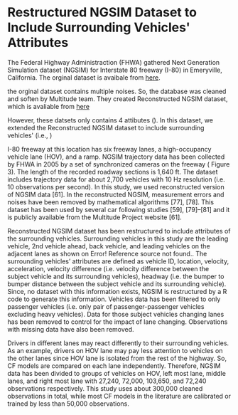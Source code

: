 # Restructured NGSIM Dataset to Include Surrounding Vehicles' Attributes
 
The Federal Highway Administraction (FHWA) gathered Next Generation Simulation dataset (NGSIM) for Interstate 80 freeway (I-80) in Emeryville, California. The orginal dataset is avaibale from [here](https://www.fhwa.dot.gov/publications/research/operations/06137/).

the orginal dataset contains multiple noises. So, the database was cleaned and soften by Multitude team. They created Reconstructed NGSIM dataset, which is avaliable from [here](http://www.multitude-project.eu/reconstructed-ngsim.html)

However, these datsets only contains 4 attibutes (). In this dataset, we extended the Reconstructed NGSIM dataset to include surrounding vehicles' (i.e., )


I-80 freeway at this location has six freeway lanes, a high-occupancy vehicle lane (HOV), and a ramp. NGSIM trajectory data has been collected by FHWA in 2005 by a set of synchronized cameras on the freeway ( Figure 3). The length of the recorded roadway sections is 1,640 ft. The dataset includes trajectory data for about 2,700 vehicles with 10 Hz resolution (i.e. 10 observations per second). In this study, we used reconstructed version of NGSIM data [61]. In the reconstructed NGSIM, measurement errors and noises have been removed by mathematical algorithms [77], [78]. This dataset has been used by several car following studies [59], [79]–[81] and it is publicly available from the Multitude Project website [61].

Reconstructed NGSIM dataset has been restructured to include attributes of the surrounding vehicles. Surrounding vehicles in this study are the leading vehicle, 2nd vehicle ahead, back vehicle, and leading vehicles on the adjacent lanes as shown on Error! Reference source not found.. The surrounding vehicles’ attributes are defined as vehicle ID, location, velocity, acceleration, velocity difference (i.e. velocity difference between the subject vehicle and its surrounding vehicles), headway (i.e. the bumper to bumper distance between the subject vehicle and its surrounding vehicle). Since, no dataset with this information exists, NGSIM is restructured by a R code to generate this information.  Vehicles data has been filtered to only passenger vehicles (i.e. only pair of passenger-passenger vehicles excluding heavy vehicles). Data for those subject vehicles changing lanes has been removed to control for the impact of lane changing. Observations with missing data have also been removed. 

Drivers in different lanes may react differently to their surrounding vehicles. As an example, drivers on HOV lane may pay less attention to vehicles on the other lanes since HOV lane is isolated from the rest of the highway. So, CF models are compared on each lane independently. Therefore, NGSIM data has been divided to groups of vehicles on HOV, left most lane, middle lanes, and right most lane with 27,240, 72,000, 103,650, and 72,240 observations respectively. This study uses about 300,000 cleaned observations in total, while most CF models in the literature are calibrated or trained by less than 50,000 observations. 

